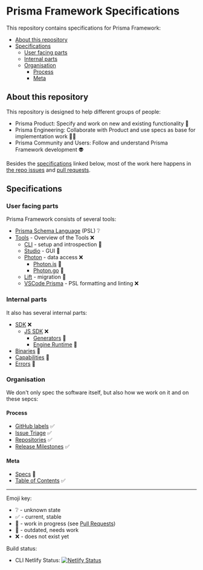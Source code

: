# Prisma Framework Specifications 

This repository contains specifications for Prisma Framework:

<!-- START doctoc generated TOC please keep comment here to allow auto update -->
<!-- DON'T EDIT THIS SECTION, INSTEAD RE-RUN doctoc TO UPDATE -->


- [About this repository](#about-this-repository)
- [Specifications](#specifications)
  - [User facing parts](#user-facing-parts)
  - [Internal parts](#internal-parts)
  - [Organisation](#organisation)
    - [Process](#process)
    - [Meta](#meta)

<!-- END doctoc generated TOC please keep comment here to allow auto update -->

## About this repository

This repository is designed to help different groups of people:

- Prisma Product: Specify and work on new and existing functionality 🛫
- Prisma Engineering: Collaborate with Product and use specs as base for implementation work 👩‍💻
- Prisma Community and Users: Follow and understand Prisma Framework development 👽

Besides the [specifications](#specifications) linked below, most of the work here happens in [the repo issues](https://github.com/prisma/specs/issues) and [pull requests](https://github.com/prisma/specs/pulls).

## Specifications

### User facing parts

Prisma Framework consists of several tools:

- [Prisma Schema Language](schema) (PSL) ❔
- [Tools](tools) - Overview of the Tools ❌
  - [CLI](cli) - setup and introspection 🚧
  - [Studio](studio) - GUI 🚨
  - [Photon](photon) - data access ❌
    - [Photon.js](photonjs) 🚨
    - [Photon.go](photongo) 🚨
  - [Lift](lift) - migration 🚨
  - [VSCode Prisma](vscode-extension) - PSL formatting and linting ❌

### Internal parts

It also has several internal parts:

- [SDK](sdk) ❌
  - [JS SDK](sdk-js) ❌
    - [Generators](sdk-js/generators) 🚨
    - [Engine Runtime](sdk-js/engine-runtime) 🚨
- [Binaries](binaries) 🚨
- [Capabilities](capabilities) 🚧
- [Errors](errors) 🚧

### Organisation

We don't only spec the software itself, but also how we work on it and on these sepcs:

#### Process

- [GitHub labels](process/labels.md) ✅
- [Issue Triage](process/issue-triage.md) ✅
- [Repositories](process/repositories.md) ✅
- [Release Milestones](process/release-milestones.md) ✅

#### Meta

- [Specs](meta/specs.md) 🚧
- [Table of Contents](meta/table-of-contents.md) ✅

---

Emoji key:

- ❔ - unknown state
- ✅ - current, stable
- 🚧 - work in progress (see [Pull Requests](https://github.com/prisma/specs/pulls))
- 🚨 - outdated, needs work
- ❌ - does not exist yet

Build status:

- CLI Netlify Status: [![Netlify Status](https://api.netlify.com/api/v1/badges/17fd71c4-de5a-4759-83dc-90d6656ae79b/deploy-status)](https://app.netlify.com/sites/prisma-specs/deploys)
